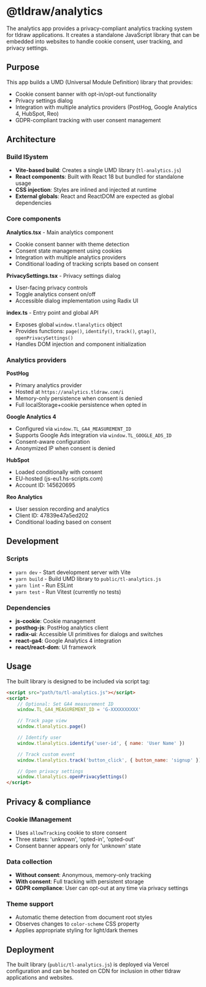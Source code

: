 # @tldraw/analytics

The analytics app provides a privacy-compliant analytics tracking system for tldraw applications. It creates a standalone JavaScript library that can be embedded into websites to handle cookie consent, user tracking, and privacy settings.

## Purpose

This app builds a UMD (Universal Module Definition) library that provides:

- Cookie consent banner with opt-in/opt-out functionality
- Privacy settings dialog
- Integration with multiple analytics providers (PostHog, Google Analytics 4, HubSpot, Reo)
- GDPR-compliant tracking with user consent management

## Architecture

### Build lSystem

- **Vite-based build**: Creates a single UMD library (`tl-analytics.js`)
- **React components**: Built with React 18 but bundled for standalone usage
- **CSS injection**: Styles are inlined and injected at runtime
- **External globals**: React and ReactDOM are expected as global dependencies

### Core components

**Analytics.tsx** - Main analytics component

- Cookie consent banner with theme detection
- Consent state management using cookies
- Integration with multiple analytics providers
- Conditional loading of tracking scripts based on consent

**PrivacySettings.tsx** - Privacy settings dialog

- User-facing privacy controls
- Toggle analytics consent on/off
- Accessible dialog implementation using Radix UI

**index.ts** - Entry point and global API

- Exposes global `window.tlanalytics` object
- Provides functions: `page()`, `identify()`, `track()`, `gtag()`, `openPrivacySettings()`
- Handles DOM injection and component initialization

### Analytics providers

**PostHog**

- Primary analytics provider
- Hosted at `https://analytics.tldraw.com/i`
- Memory-only persistence when consent is denied
- Full localStorage+cookie persistence when opted in

**Google Analytics 4**

- Configured via `window.TL_GA4_MEASUREMENT_ID`
- Supports Google Ads integration via `window.TL_GOOGLE_ADS_ID`
- Consent-aware configuration
- Anonymized IP when consent is denied

**HubSpot**

- Loaded conditionally with consent
- EU-hosted (js-eu1.hs-scripts.com)
- Account ID: 145620695

**Reo Analytics**

- User session recording and analytics
- Client ID: 47839e47a5ed202
- Conditional loading based on consent

## Development

### Scripts

- `yarn dev` - Start development server with Vite
- `yarn build` - Build UMD library to `public/tl-analytics.js`
- `yarn lint` - Run ESLint
- `yarn test` - Run Vitest (currently no tests)

### Dependencies

- **js-cookie**: Cookie management
- **posthog-js**: PostHog analytics client
- **radix-ui**: Accessible UI primitives for dialogs and switches
- **react-ga4**: Google Analytics 4 integration
- **react/react-dom**: UI framework

## Usage

The built library is designed to be included via script tag:

```html
<script src="path/to/tl-analytics.js"></script>
<script>
	// Optional: Set GA4 measurement ID
	window.TL_GA4_MEASUREMENT_ID = 'G-XXXXXXXXXX'

	// Track page view
	window.tlanalytics.page()

	// Identify user
	window.tlanalytics.identify('user-id', { name: 'User Name' })

	// Track custom event
	window.tlanalytics.track('button_click', { button_name: 'signup' })

	// Open privacy settings
	window.tlanalytics.openPrivacySettings()
</script>
```

## Privacy & compliance

### Cookie lManagement

- Uses `allowTracking` cookie to store consent
- Three states: 'unknown', 'opted-in', 'opted-out'
- Consent banner appears only for 'unknown' state

### Data collection

- **Without consent**: Anonymous, memory-only tracking
- **With consent**: Full tracking with persistent storage
- **GDPR compliance**: User can opt-out at any time via privacy settings

### Theme support

- Automatic theme detection from document root styles
- Observes changes to `color-scheme` CSS property
- Applies appropriate styling for light/dark themes

## Deployment

The built library (`public/tl-analytics.js`) is deployed via Vercel configuration and can be hosted on CDN for inclusion in other tldraw applications and websites.
